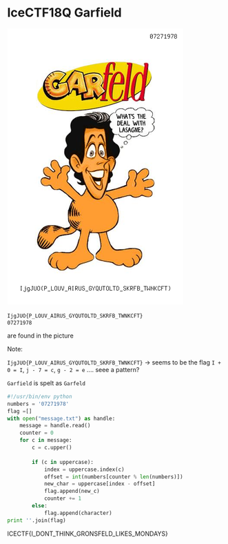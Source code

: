 # IceCTF18Q Garfield

![Garfeld.png](assets/garfeld.png "Garfeld.png")

```
IjgJUO{P_LOUV_AIRUS_GYQUTOLTD_SKRFB_TWNKCFT}
07271978
```
are found in the picture

Note:

`IjgJUO{P_LOUV_AIRUS_GYQUTOLTD_SKRFB_TWNKCFT}` -> seems to be the flag
`I + 0 = I`, `j - 7 = c`, `g - 2 = e` .... seee a pattern?

`Garfield` is spelt as `Garfeld`

```python
#!/usr/bin/env python
numbers = '07271978'
flag =[]
with open("message.txt") as handle:
    message = handle.read()
    counter = 0
    for c in message:
        c = c.upper()

        if (c in uppercase):
            index = uppercase.index(c)
            offset = int(numbers[counter % len(numbers)])
            new_char = uppercase[index - offset]
            flag.append(new_c)
            counter += 1
        else:
            flag.append(character)
print ''.join(flag)
```

ICECTF{I_DONT_THINK_GRONSFELD_LIKES_MONDAYS}